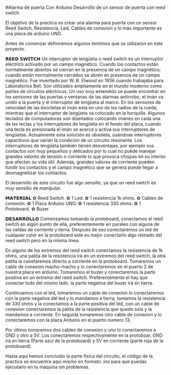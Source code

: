 #Alarma de puerta Con Arduino
Desarrollo de un sensor de puerta con reed switch. 

El objetivo de la practica es crear una alarma para puerta con un sensor Reed Switch, Resistencia, Led, Cables de conexion y lo más importante es una placa de arduino UNO. 

Antes de comenzar definiremos algunos terminos que se utilizaron en este proyecto. 

𝗥𝗘𝗘𝗗 𝗦𝗪𝗜𝗧𝗖𝗛
Un interruptor de lengüeta o reed switch es un interruptor eléctrico activado por un campo magnético.
Cuando los contactos están normalmente abiertos se cierran en la presencia de un campo magnético; cuando están normalmente cerrados se abren en presencia de un campo magnético. Fue inventado por W. B. Elwood en 1936 cuando trabajaba para Laboratorios Bell.  Son utilizados ampliamente en el mundo moderno como partes de circuitos eléctricos. Un uso muy extendido se puede encontrar en los sensores de las puertas y ventanas de las alarmas antirrobo, el imán va unido a la puerta y el interruptor de lengüeta al marco. En los sensores de velocidad de las bicicletas el imán está en uno de los radios de la rueda, mientras que el interruptor de lengüeta va colocado en la horquilla. Algunos teclados de computadoras son diseñados colocando imanes en cada una de las teclas y los interruptores de lengüeta en el fondo del placa, cuando una tecla es presionada el imán se acerca y activa sus interruptores de lengüetas. Actualmente esta solución es obsoleta, usándose interruptores capacitivos que varían la condición de un circuito resonante. Los interruptores de lengüeta también tienen desventajas, por ejemplo sus contactos son muy pequeños y delicados por lo cual no puede manejar grandes valores de tensión o corriente lo que provoca chispas en su interior que afectan su vida útil. Además, grandes valores de corriente pueden fundir los contactos y el campo magnético que se genera puede llegar a desmagnetizar los contactos.

El desarrollo de este circuito fue algo sensillo, ya que un reed switch es muy sensillo de manipular. 

𝗠𝗔𝗧𝗘𝗥𝗜𝗔𝗟
  ✿ Reed Switch. 
  ✿ 1 Led.
  ✿ 1 resistencia 1k ohms. 
  ✿ Cables de conexión. 
  ✿ 1 Placa Arduino UNO.
  ✿ 1 resistencia 330 ohms. 
  ✿ 1 Protoboard.
  ✿ Buzer 

𝗗𝗘𝗦𝗔𝗥𝗥𝗢𝗟𝗟𝗢
Comenzamos tomando la protoboard, conectamos el reed switch en algún punto de ella, preferentemente en paraleo con alguna de las celdas de corriente y tierra. Después de eso conectaremos un led de cualquier color en la protoboard este es mejor conectarlo algo retirado del reed switch pero en la misma linea. 

En alguno de los extremos del reed switch conectamos la resistencia de 1k ohms, una patita de la resistencia irá en un extremos del reed switch, la otra patita la conetaremos directo a corriente en la protoboard. Tomaremos un cable de conexion macho-macho y lo conectaremos en el puerto 2 de nuestra placa en arduino. Tomaremos el buzer y conectaremos la parte positiva en un extremo del reed switch. Preferentemente el hay que conectar todo del mismo lado, la parte negativa del buzer irá en tierra. 

Continuamos con el led, tomaremos un cable de conexion lo conectaremos con la parte negativa del led y lo mandamos a tierra, tomamos la resistencia de 330 ohms y la conectamos a la parte positiva del led, con un cable de conexion conectaremos la patita de la resistencia que quedo sola y la mandamos a corriente. En seguida tomaremos otro cable de conexion y lo conectaremos con la placa Arduino en el puerto numero 13. 

Por último tomaremos dos cables de conexion y uno lo conectaremos a GND y otro a 5V. Los conectaremos respectivamente en la protoboar, GND irá en tierra (Parte azul de la protoboard) y 5V en corriente (parte roja de la protoboard). 

Hasta aquí hemos concluido la parte física del circuito, el código de la practica se encuentra aquí mismo en formato .ino para que puedas ejecutarlo en tu máquina sin problemas. 





